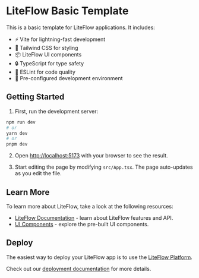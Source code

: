 # LiteFlow Basic Template

This is a basic template for LiteFlow applications. It includes:

- ⚡️ Vite for lightning-fast development
- 🎨 Tailwind CSS for styling
- 📦 LiteFlow UI components
- 🔒 TypeScript for type safety
- 🧪 ESLint for code quality
- 🎯 Pre-configured development environment

## Getting Started

1. First, run the development server:

```bash
npm run dev
# or
yarn dev
# or
pnpm dev
```

2. Open [http://localhost:5173](http://localhost:5173) with your browser to see the result.

3. Start editing the page by modifying `src/App.tsx`. The page auto-updates as you edit the file.

## Learn More

To learn more about LiteFlow, take a look at the following resources:

- [LiteFlow Documentation](https://docs.liteflow.dev) - learn about LiteFlow features and API.
- [UI Components](https://ui.liteflow.dev) - explore the pre-built UI components.

## Deploy

The easiest way to deploy your LiteFlow app is to use the [LiteFlow Platform](https://liteflow.dev/deploy).

Check out our [deployment documentation](https://docs.liteflow.dev/deployment) for more details.
